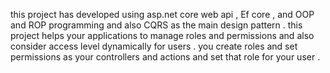 this project has developed using asp.net core web api , Ef core , and OOP and ROP programming and also CQRS as the main design pattern . this project helps your applications to manage roles and permissions and also consider access level dynamically for users .
you create roles and set permissions as your controllers and actions and set that role for your user .

